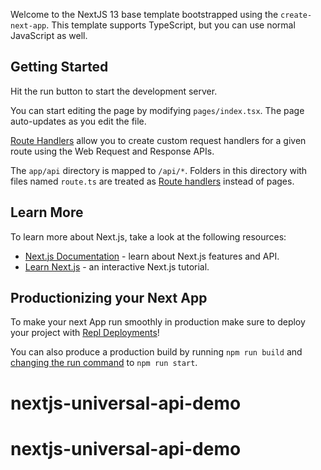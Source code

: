 Welcome to the NextJS 13 base template bootstrapped using the `create-next-app`. This template supports TypeScript, but you can use normal JavaScript as well.

## Getting Started

Hit the run button to start the development server.

You can start editing the page by modifying `pages/index.tsx`. The page auto-updates as you edit the file.

[Route Handlers](https://nextjs.org/docs/app/building-your-application/routing/route-handlers) allow you to create custom request handlers for a given route using the Web Request and Response APIs.

The `app/api` directory is mapped to `/api/*`. Folders in this directory with files named `route.ts` are treated as [Route handlers](https://nextjs.org/docs/app/building-your-application/routing/route-handlers) instead of pages.

## Learn More

To learn more about Next.js, take a look at the following resources:

- [Next.js Documentation](https://nextjs.org/docs) - learn about Next.js features and API.
- [Learn Next.js](https://nextjs.org/learn) - an interactive Next.js tutorial.

## Productionizing your Next App

To make your next App run smoothly in production make sure to deploy your project with [Repl Deployments](https://docs.replit.com/hosting/deployments/about-deployments)!

You can also produce a production build by running `npm run build` and [changing the run command](https://docs.replit.com/programming-ide/configuring-repl#run) to `npm run start`.
# nextjs-universal-api-demo
# nextjs-universal-api-demo
